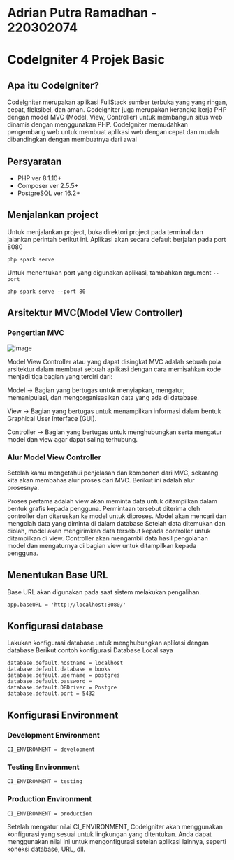 # Adrian Putra Ramadhan - 220302074

# CodeIgniter 4 Projek Basic

## Apa itu CodeIgniter?

CodeIgniter merupakan aplikasi FullStack sumber terbuka yang yang ringan, cepat, fleksibel, dan aman. Codeigniter juga merupakan kerangka kerja PHP dengan model MVC (Model, View, Controller) untuk membangun situs web dinamis dengan menggunakan PHP. CodeIgniter memudahkan pengembang web untuk membuat aplikasi web dengan cepat dan mudah dibandingkan dengan membuatnya dari awal

## Persyaratan

- PHP ver 8.1.10+
- Composer ver 2.5.5+
- PostgreSQL ver 16.2+

## Menjalankan project
Untuk menjalankan project, buka direktori project pada terminal dan jalankan perintah berikut ini. Aplikasi akan secara default berjalan pada port 8080

```shell
php spark serve
```

Untuk menentukan port yang digunakan aplikasi, tambahkan argument `--port`

```shell
php spark serve --port 80
```

## Arsitektur MVC(Model View Controller)

### Pengertian MVC
![image](https://github.com/adrianramadhan/task1_ci_example/assets/59206760/2abf2c80-7b1f-41c0-b167-1c7cb605753c)

Model View Controller atau yang dapat disingkat MVC adalah sebuah pola arsitektur dalam membuat sebuah aplikasi dengan cara memisahkan kode menjadi tiga bagian yang terdiri dari:

Model ->
Bagian yang bertugas untuk menyiapkan, mengatur, memanipulasi, dan mengorganisasikan data yang ada di database.

View ->
Bagian yang bertugas untuk menampilkan informasi dalam bentuk Graphical User Interface (GUI).

Controller ->
Bagian yang bertugas untuk menghubungkan serta mengatur model dan view agar dapat saling terhubung.

### Alur Model View Controller
Setelah kamu mengetahui penjelasan dan komponen dari MVC, sekarang kita akan membahas alur proses dari MVC. Berikut ini adalah alur prosesnya.

Proses pertama adalah view akan meminta data untuk ditampilkan dalam bentuk grafis kepada pengguna.
Permintaan tersebut diterima oleh controller dan diteruskan ke model untuk diproses.
Model akan mencari dan mengolah data yang diminta di dalam database
Setelah data ditemukan dan diolah, model akan mengirimkan data tersebut kepada controller untuk ditampilkan di view.
Controller akan mengambil data hasil pengolahan model dan mengaturnya di bagian view untuk ditampilkan kepada pengguna.

## Menentukan Base URL
Base URL akan digunakan pada saat sistem melakukan pengalihan.
```
app.baseURL = 'http://localhost:8080/'
```

## Konfigurasi database
Lakukan konfigurasi database untuk menghubungkan aplikasi dengan database
Berikut contoh konfigurasi Database Local saya

```
database.default.hostname = localhost
database.default.database = books
database.default.username = postgres
database.default.password = 
database.default.DBDriver = Postgre
database.default.port = 5432
```

## Konfigurasi Environment

### Development Environment
```
CI_ENVIRONMENT = development
```

### Testing Environment
```
CI_ENVIRONMENT = testing
```

### Production Environment
```
CI_ENVIRONMENT = production
```
Setelah mengatur nilai CI_ENVIRONMENT, CodeIgniter akan menggunakan konfigurasi yang sesuai untuk lingkungan yang ditentukan. Anda dapat menggunakan nilai ini untuk mengonfigurasi setelan aplikasi lainnya, seperti koneksi database, URL, dll.

